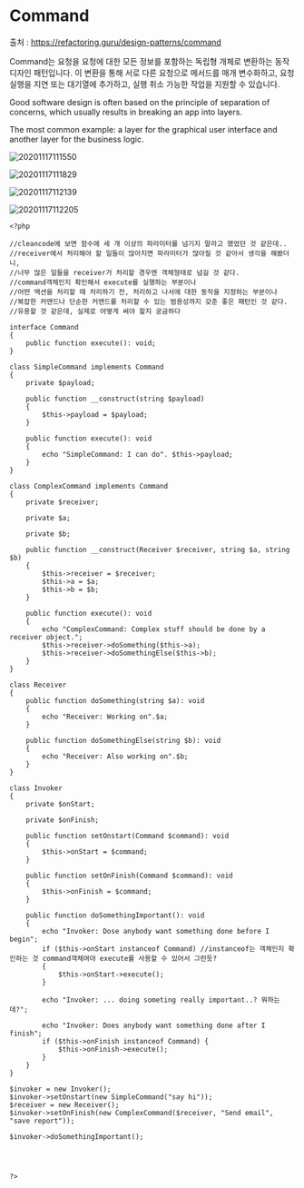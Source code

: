 # Command

출처 : https://refactoring.guru/design-patterns/command

Command는 요청을 요청에 대한 모든 정보를 포함하는 독립형 개체로 변환하는 동작 디자인 패턴입니다.
이 변환을 통해 서로 다른 요청으로 메서드를 매개 변수화하고, 요청 실행을 지연 또는 대기열에 추가하고,
실행 취소 가능한 작업을 지원할 수 있습니다.

Good software design is often based on the principle of separation of concerns,
which usually results in breaking an app into layers. 

The most common example: a layer for the graphical user interface and another layer for the business logic. 

![20201117111550](https://user-images.githubusercontent.com/6989005/99337773-4323fe00-28c6-11eb-8f19-01dcfa7a6b8c.png)

![20201117111829](https://user-images.githubusercontent.com/6989005/99337933-a2820e00-28c6-11eb-98c8-a72bdbab1db9.png)

![20201117112139](https://user-images.githubusercontent.com/6989005/99338199-13292a80-28c7-11eb-92ba-1e1a06f42b8e.png)

![20201117112205](https://user-images.githubusercontent.com/6989005/99338225-220fdd00-28c7-11eb-97ad-5d52bdfe95d3.png)

```
<?php

//cleancode에 보면 함수에 세 개 이상의 파라미터를 넘기지 말라고 했었던 것 같은데..
//receiver에서 처리해야 할 일들이 많아지면 파라미터가 많아질 것 같아서 생각을 해봤더니,
//너무 많은 일들을 receiver가 처리할 경우엔 객체형태로 넘길 것 같다.
//command객체인지 확인해서 execute를 실행하는 부분이나
//어떤 액션을 처리할 때 처리하기 전, 처리하고 나서에 대한 동작을 지정하는 부분이나
//복잡한 커맨드나 단순한 커맨드를 처리할 수 있는 범용성까지 갖춘 좋은 패턴인 것 같다.
//유용할 것 같은데, 실제로 어떻게 써야 할지 궁금하다

interface Command
{
    public function execute(): void;
}

class SimpleCommand implements Command
{
    private $payload;

    public function __construct(string $payload)
    {
        $this->payload = $payload;
    }

    public function execute(): void
    {
        echo "SimpleCommand: I can do". $this->payload;
    }
}

class ComplexCommand implements Command
{
    private $receiver;

    private $a;

    private $b;

    public function __construct(Receiver $receiver, string $a, string $b)
    {
        $this->receiver = $receiver;
        $this->a = $a;
        $this->b = $b;
    }

    public function execute(): void
    {
        echo "ComplexCommand: Complex stuff should be done by a receiver object.";
        $this->receiver->doSomething($this->a);
        $this->receiver->doSomethingElse($this->b);
    }
}

class Receiver
{
    public function doSomething(string $a): void
    {
        echo "Receiver: Working on".$a;
    }

    public function doSomethingElse(string $b): void
    {
        echo "Receiver: Also working on".$b;
    }
}

class Invoker
{
    private $onStart;

    private $onFinish;

    public function setOnstart(Command $command): void
    {
        $this->onStart = $command;
    }

    public function setOnFinish(Command $command): void
    {
        $this->onFinish = $command;
    }

    public function doSomethingImportant(): void
    {
        echo "Invoker: Dose anybody want something done before I begin";
        if ($this->onStart instanceof Command) //instanceof는 객체인지 확인하는 것 command객체여야 execute를 사용할 수 있어서 그런듯?
        {
            $this->onStart->execute();
        }

        echo "Invoker: ... doing someting really important..? 뭐하는데?";

        echo "Invoker: Does anybody want something done after I finish";
        if ($this->onFinish instanceof Command) {
            $this->onFinish->execute();
        }
    }
}

$invoker = new Invoker();
$invoker->setOnstart(new SimpleCommand("say hi"));
$receiver = new Receiver();
$invoker->setOnFinish(new ComplexCommand($receiver, "Send email", "save report"));

$invoker->doSomethingImportant();




?>
```